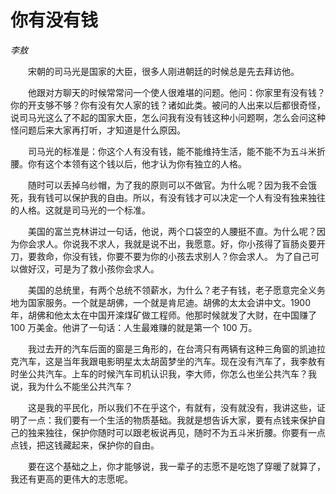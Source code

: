 # 你有没有钱

*李敖*

　　宋朝的司马光是国家的大臣，很多人刚进朝廷的时候总是先去拜访他。

　　他跟对方聊天的时候常常问一个使人很难堪的问题。他问：你家里有没有钱？你的开支够不够？你有没有欠人家的钱？诸如此类。被问的人出来以后都很奇怪，说司马光这么了不起的国家大臣，怎么问我有没有钱这种小问题啊，怎么会问这种怪问题后来大家再打听，才知道是什么原因。

　　司马光的标准是：你这个人有没有钱，能不能维持生活，能不能不为五斗米折腰。你有这个本领有这个钱以后，他才认为你有独立的人格。

　　随时可以丢掉乌纱帽，为了我的原则可以不做官。为什么呢？因为我不会饿死，我有钱可以保护我的自由。所以，有没有钱才可以决定一个人有没有独来独往的人格。这就是司马光的一个标准。

　　美国的富兰克林讲过一句话，他说，两个口袋空的人腰挺不直。为什么呢？因为你会求人。你说我不求人，我就是说不出，我愿意。好，你小孩得了盲肠炎要开刀，要救命，你没有钱，你要不要为你的小孩去求别人？你会求人。 为了自己可以做好汉，可是为了救小孩你会求人。

　　美国的总统里，有两个总统不领薪水，为什么？老子有钱，老子愿意完全义务地为国家服务。一个就是胡佛，一个就是肯尼迪。胡佛的太太会讲中文。1900 年，胡佛和他太太在中国开滦煤矿做工程师。他那时候就发了大财，在中国赚了 100 万美金。他讲了一句话：人生最难赚的就是第一个 100 万。

　　我过去开的汽车后面的窗是三角形的，在台湾只有两辆有这种三角窗的凯迪拉克汽车，这是当年我跟电影明星太太胡茵梦坐的汽车。现在没有汽车了，我李敖有时坐公共汽车。上车的时候汽车司机认识我，李大师，你怎么也坐公共汽车？我说，我为什么不能坐公共汽车？

　　这是我的平民化，所以我们不在乎这个，有就有，没有就没有，我讲这些，证明了一点：我们要有一个生活的物质基础。我就是想告诉大家，要有点钱来保护自己的独来独往，保护你随时可以跟老板说再见，随时不为五斗米折腰。你要有一点点钱，把这钱藏起来，保护你的自由。

　　要在这个基础之上，你才能够说，我一辈子的志愿不是吃饱了穿暖了就算了，我还有更高的更伟大的志愿呢。